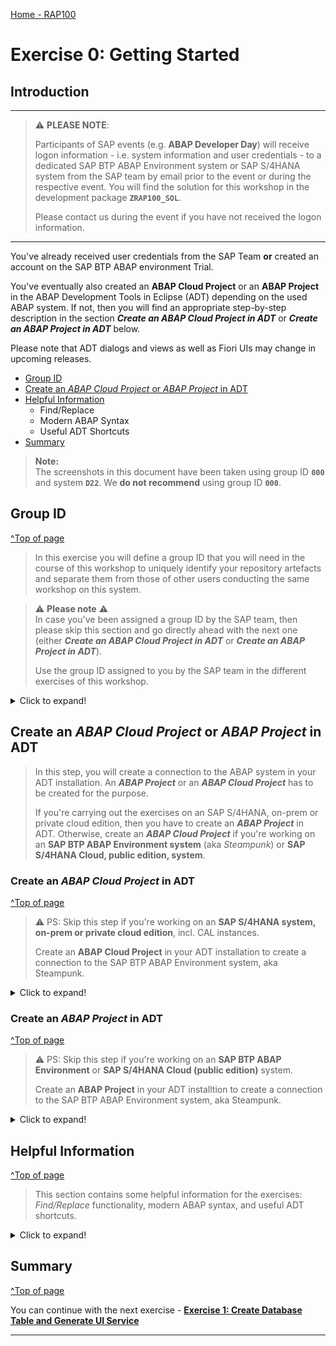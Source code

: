 [Home - RAP100](../../#exercises)

# Exercise 0: Getting Started

## Introduction

---
> ⚠ **PLEASE NOTE**:    
>  
> Participants of SAP events (e.g. **ABAP Developer Day**) will receive logon information - i.e. system information and user credentials - to a dedicated SAP BTP ABAP Environment system or SAP S/4HANA system from the SAP team by email prior to the event or during the respective event.
> You will find the solution for this workshop in the development package **`ZRAP100_SOL`**. 
> >
> Please contact us during the event if you have not received the logon information. 
---

<!--
---
> **WICHTIGE INFORMATION**: 
> 
> Auf dem **ABAP Developer Day 2023** (z.B. am 30.03.2023) werden Sie auf einem eigens für die Veranstaltung eingerichteten SAP S/4HANA System, **S4H**, die praktischen Übungen durchführen. In diesem System finden Sie die Lösung der verschiedenen Übungen in den Entwicklungspaketen **`ZRAP100_SOL`** bzw. **`ZRAP610_SOL`**   
> 
> Eine E-Mail mit den erforderlichen Benutzerdaten wurde Ihnen vom SAP-Team vor der Veranstaltung zugesandt.  
>
> Bitte kontaktieren Sie uns während der Veranstaltung, falls Sie keine E-Mail erhalten haben. 
---
-->

You've already received user credentials from the SAP Team  **or** created an account on the SAP BTP ABAP environment Trial.

You've eventually also created an **ABAP Cloud Project** or an **ABAP Project** in the ABAP Development Tools in Eclipse (ADT) depending on the used ABAP system. If not, then you will find an appropriate step-by-step description in the section _**Create an ABAP Cloud Project in ADT**_ or _**Create an ABAP Project in ADT**_ below.

<!--
In this exercise you will define a group ID that you will need in the course of this workshop to uniquely identify your repository artefacts and separate them from those of other users conducting the same workshop on this system.
-->

Please note that ADT dialogs and views as well as Fiori UIs may change in upcoming releases.

<!--
- [Requirements](#requirements) 
- [Group ID](#group-id
- [Create an ABAP Cloud Project in ADT](#create-an-abap-cloud-project-in-adt)
- [Create an ABAP Project in ADT](#create-an-abap-project-in-adt)
- [Helpful Information](#helpful-information)
  - [Find/Replace](#findreplace)
  - [Modern ABAP Syntax](#modern-abap-syntax)
  - [Useful ADT Shortcuts](#useful-adt-shortcuts)
- [Summary](#summary)
-->

- [Group ID](#group-id)
- [Create an _ABAP Cloud Project_ or _ABAP Project_ in ADT](#create-an-abap-cloud-project-or-abap-project-in-adt)
- [Helpful Information](#helpful-information)
  - Find/Replace
  - Modern ABAP Syntax
  - Useful ADT Shortcuts
- [Summary](#summary)


> **Note:**    
> The screenshots in this document have been taken using group ID **`000`** and system **`D22`**. We **do not recommend** using group ID **`000`**.

<!--
## Requirements
[^Top of page](#)

In order to participate in this hands-on session you MUST have installed the latest version of Eclipse and the latest version of the ABAP Development Tools (ADT) in Eclipse.  

Please check the following two short documents how to do this if you have not already done it:  
- [Install the ABAP Development Tools (ADT)](https://github.com/SAP-samples/abap-platform-rap-workshops/blob/main/requirements_rap_workshops.md#3-install-the-abap-development-tools-adt)  
- [Adapt the Web Browser settings in your ADT installation](https://github.com/SAP-samples/abap-platform-rap-workshops/blob/main/requirements_rap_workshops.md#4-adapt-the-web-browser-settings-in-your-adt-installation)  
-->

## Group ID
[^Top of page](#)

> In this exercise you will define a group ID that you will need in the course of this workshop to uniquely identify your repository artefacts 
> and separate them from those of other users conducting the same workshop on this system.

<!--
> ⚠ **Please note** ⚠  
> For SAP TechEd session AD162, you will be assigned a group ID by the SAP team. Therefore, skip this section and go directly ahead with the next one.
-->

> ⚠ **Please note** ⚠  
> In case you've been assigned a group ID by the SAP team, then please skip this section and go directly ahead with the next one (either _**Create an ABAP Cloud Project in ADT**_ or _**Create an ABAP Project in ADT**_).
> 
> Use the group ID assigned to you by the SAP team in the different exercises of this workshop.

<details>
  <summary>Click to expand!</summary>
   
As the ABAP environment is used by many people, we've defined a naming pattern for each artefact you are going to create to make sure it doesn't conflict with other ones. 
  
For this, you'll find the placeholder **`###`** used in object names that must be replaced with the group ID of your choice during the exercises. 
  
The group ID can contain **a maximum of 3 characters (numbers and/or letters)** - e.g. `123`, `XY1`, or `ABC`. 

You can check for **already used group IDs** by choosing **Open ABAP Development Object** ![open_object_icon](images/adt_open_object.png) or pressing **Ctrl+Shift+A**, and searching for e.g. **`zrap100_*###`**, where **`###`** is your chosen suffix. All artefacts fitting that pattern will be listed.  

Try to add e.g. your initials, followed by a number to verify nobody else is already using this group ID.

  ![determine group id](images/groupid01.png) 
  <!-- <img src="images/groupid01.png" alt="determine group id" width="30%"> -->

_**No results**_ means this group ID seems to be available. You can note it as your group ID somewhere and use it in the next exercises.

Once you've found an available group ID, choose **Cancel**.

</details>
   

## Create an _ABAP Cloud Project_ or _ABAP Project_ in ADT

> In this step, you will create a connection to the ABAP system in your ADT installation. An _**ABAP Project**_ or an _**ABAP Cloud Project**_ has to be created for the purpose.
>
> If you're carrying out the exercises on an SAP S/4HANA, on-prem or private cloud edition, then you have to create an _**ABAP Project**_ in ADT.
> Otherwise, create an _**ABAP Cloud Project**_ if you're working on an **SAP BTP ABAP Environment system** (aka _Steampunk_) or **SAP S/4HANA Cloud, public edition, system**.

### Create an _ABAP Cloud Project_ in ADT
[^Top of page](#)

> ⚠ PS: Skip this step if you're working on an **SAP S/4HANA system, on-prem or private cloud edition**, incl. CAL instances. 
>
> Create an **ABAP Cloud Project** in your ADT installation to create a connection to the SAP BTP ABAP Environment system, aka Steampunk.

<details>
  <summary>Click to expand!</summary>
   
1. Open the **ABAP** perspective if not yet done.

    ![Open ABAP Perspective](images/abap_perspective.png)

2. Now create the **ABAP Cloud Project** as shown on the screenshots provided below. 

    ![Create ABAP Project Cloud 1/2](images/steampunk_systemlogon1.png)

    ![Create ABAP Project Cloud 2/2](images/steampunk_systemlogon2.png)

</details>

### Create an _ABAP Project_ in ADT
[^Top of page](#)

> ⚠ PS: Skip this step if you're working on an **SAP BTP ABAP Environment** or **SAP S/4HANA Cloud (public edition)** system.
>
> Create an **ABAP Project** in your ADT installtion to create a connection to the SAP BTP ABAP Environment system, aka Steampunk.

<details>
  <summary>Click to expand!</summary>
   
1. Open the **ABAP** perspective if not yet done.

    ![Open ABAP Perspective](images/abap_perspective.png)

2. Now create the **ABAP Project** as shown on the screenshots provided below. 
  
  Enter the system information (SID, System IP, and Instance number) provided to you by the SAP event team.

   ![Create ABAP Project](images/adt_create_abapproject.png)

</details>

</details>


## Helpful Information
[^Top of page](#)

> This section contains some helpful information for the exercises: _Find/Replace_ functionality, modern ABAP syntax, and useful ADT shortcuts.

<details>
  <summary>Click to expand!</summary>
 
### Find/Replace

In the course of these exercises you will frequently see the task to "_replace the placeholder **`###`** with your group ID_". 

For this it's recommended to make use of the **Find/Replace** feature of the Eclipse Editor. It can be opened either via the menu (**_Edit -> Find/Replace..._**) or via **Ctrl+F**.
  
 ![find and replace](images/find01.png)
   
Choosing **Replace All** allows you to replace all ocurrences of **`###`** with your group ID.

  
### Modern ABAP Syntax

The modern, declarative, and expression-oriented ABAP language syntax will be used in the different exercises. It allows developers to write more simple and concise source code using new language features like inline declarations, constructor expressions.

> **Find more information in the ABAP Keyword Documentation**: [ABAP - Programming Language](https://help.sap.com/doc/abapdocu_cp_index_htm/CLOUD/en-US/index.htm?file=abenabap_reference.htm) 

  
### Useful ADT Shortcuts

Here are some useful ADT keyboard shortcuts for the ABAP development in Eclipse.

![ADT Shortcuts](images/adt_shortcuts.png)

More useful ADT shortcuts can be found here: [Link](https://blogs.sap.com/2013/11/21/useful-keyboard-shortcuts-for-abap-in-eclipse/).

> **Info**: You can display the full list of available shortcuts in the **Show Key Assit** in ADT by pressing **Ctrl+Shift+L**.
 
</details>


## Summary 
[^Top of page](#)

You can continue with the next exercise - **[Exercise 1: Create Database Table and Generate UI Service](../ex1/readme.md)**

---

